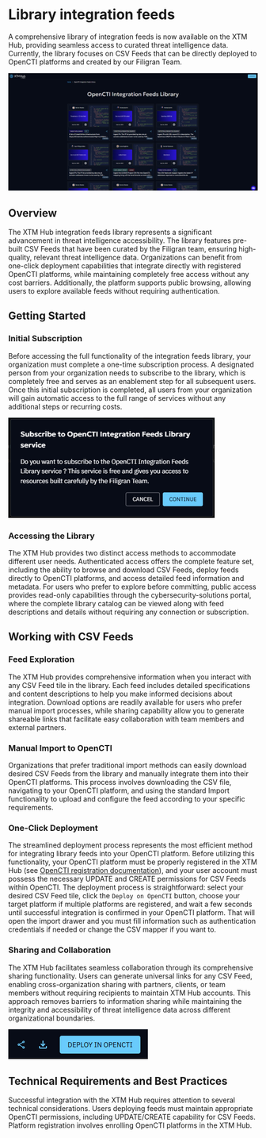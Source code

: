 # Library integration feeds

A comprehensive library of integration feeds is now available on the XTM Hub, 
providing seamless access to curated threat intelligence data. 
Currently, the library focuses on CSV Feeds that can be directly deployed to OpenCTI platforms and created by our Filigran Team.

![Integration feeds library](../assets/images/integration-feeds-lib.png)

## Overview
The XTM Hub integration feeds library represents a significant advancement in threat intelligence accessibility. 
The library features pre-built CSV Feeds that have been curated by the Filigran team, 
ensuring high-quality, relevant threat intelligence data.
Organizations can benefit from one-click deployment capabilities that integrate directly with registered OpenCTI platforms, 
while maintaining completely free access without any cost barriers. 
Additionally, the platform supports public browsing, allowing users to explore available feeds without requiring authentication.

## Getting Started
### Initial Subscription
Before accessing the full functionality of the integration feeds library, 
your organization must complete a one-time subscription process. 
A designated person from your organization needs to subscribe to the library, 
which is completely free and serves as an enablement step for all subsequent users. 
Once this initial subscription is completed, all users from your organization will 
gain automatic access to the full range of services without any additional steps or recurring costs.

![Subscribe Integration feeds](../assets/images/subscribe-integration-feeds.png)


### Accessing the Library
The XTM Hub provides two distinct access methods to accommodate different user needs. 
Authenticated access offers the complete feature set, 
including the ability to browse and download CSV Feeds, 
deploy feeds directly to OpenCTI platforms, 
and access detailed feed information and metadata. 
For users who prefer to explore before committing, 
public access provides read-only capabilities through the cybersecurity-solutions portal, 
where the complete library catalog can be viewed along with feed descriptions and 
details without requiring any connection or subscription.

## Working with CSV Feeds
### Feed Exploration
The XTM Hub provides comprehensive information when you interact with any CSV Feed tile in the library. 
Each feed includes detailed specifications and content descriptions to help you make informed decisions about integration. 
Download options are readily available for users who prefer manual import processes, 
while sharing capability allow you to generate shareable links that facilitate easy 
collaboration with team members and external partners.

### Manual Import to OpenCTI
Organizations that prefer traditional import methods can 
easily download desired CSV Feeds from the library and manually integrate them
into their OpenCTI platforms. This process involves downloading the CSV file, 
navigating to your OpenCTI platform, and using the standard Import functionality 
to upload and configure the feed according to your specific requirements. 

### One-Click Deployment
The streamlined deployment process represents the most efficient method for integrating library feeds
into your OpenCTI platform.
Before utilizing this functionality, your OpenCTI platform must be properly registered in the XTM Hub (see [OpenCTI registration documentation](/user/opencti-registration)),
and your user account must possess the necessary UPDATE and CREATE permissions for CSV Feeds within OpenCTI. 
The deployment process is straightforward: select your desired CSV Feed tile, click the ```Deploy on OpenCTI``` button, 
choose your target platform if multiple platforms are registered, 
and wait a few seconds until successful integration is confirmed in your OpenCTI platform. 
That will open the import drawer and you must fill information such as authentication credentials if needed or change the CSV mapper if you want to.

### Sharing and Collaboration
The XTM Hub facilitates seamless collaboration through its comprehensive sharing functionality. 
Users can generate universal links for any CSV Feed, enabling cross-organization sharing with partners, 
clients, or team members without requiring recipients to maintain XTM Hub accounts. 
This approach removes barriers to information sharing while maintaining the integrity and
accessibility of threat intelligence data across different organizational boundaries.

![Top right buttons](../assets/images/one-click-deploy.png)

## Technical Requirements and Best Practices
Successful integration with the XTM Hub requires attention to several technical considerations. 
Users deploying feeds must maintain appropriate OpenCTI permissions, 
including UPDATE/CREATE capability for CSV Feeds. 
Platform registration involves enrolling OpenCTI platforms in the XTM Hub.